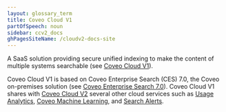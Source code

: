 ```yaml
---
layout: glossary_term
title: Coveo Cloud V1
partOfSpeech: noun
sidebar: ccv2_docs
ghPagesSiteName: /cloudv2-docs-site
---
```


A SaaS solution providing secure unified indexing to make the content of multiple systems searchable (see [Coveo Cloud V1](http://www.coveo.com/go?dest=cloudhelp&lcid=9&context=76)).

Coveo Cloud V1 is based on Coveo Enterprise Search (CES) 7.0, the Coveo on-premises solution (see [Coveo Enterprise Search 7.0](http://www.coveo.com/go?dest=adminhelp70&lcid=9&context=4154)). Coveo Cloud V1 shares with [Coveo Cloud V2](/glossary/coveo-cloud-v2) several other cloud services such as [Usage Analytics](/glossary/usage-analytics), [Coveo Machine Learning](/glossary/coveo-machine-learning), and [Search Alerts](/glossary/search-alerts). 